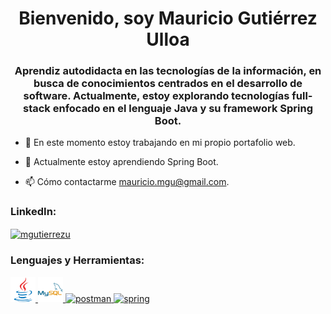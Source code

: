 <h1 align="center">Bienvenido, soy Mauricio Gutiérrez Ulloa</h1>
<h3 align="center">Aprendiz autodidacta en las tecnologías de la información, en busca de conocimientos centrados en el desarrollo de software. Actualmente, estoy explorando tecnologías full-stack enfocado en el lenguaje Java y su framework Spring Boot.</h3>




- 🔭 En este momento estoy trabajando en mi propio portafolio web.

- 🌱 Actualmente estoy aprendiendo Spring Boot.

- 📫 Cómo contactarme mauricio.mgu@gmail.com.

<h3 align="left">LinkedIn:</h3>
<p align="left">
<a href="https://linkedin.com/in/mgutierrezu" target="blank"><img align="center" src="https://raw.githubusercontent.com/rahuldkjain/github-profile-readme-generator/master/src/images/icons/Social/linked-in-alt.svg" alt="mgutierrezu" height="30" width="40" /></a>
</p>

<h3 align="left">Lenguajes y Herramientas:</h3>
<p align="left"> <a href="https://www.java.com" target="_blank" rel="noreferrer"> <img src="https://raw.githubusercontent.com/devicons/devicon/master/icons/java/java-original.svg" alt="java" width="40" height="40"/> </a> <a href="https://www.mysql.com/" target="_blank" rel="noreferrer"> <img src="https://raw.githubusercontent.com/devicons/devicon/master/icons/mysql/mysql-original-wordmark.svg" alt="mysql" width="40" height="40"/> </a> <a href="https://postman.com" target="_blank" rel="noreferrer"> <img src="https://www.vectorlogo.zone/logos/getpostman/getpostman-icon.svg" alt="postman" width="40" height="40"/> </a> <a href="https://spring.io/" target="_blank" rel="noreferrer"> <img src="https://www.vectorlogo.zone/logos/springio/springio-icon.svg" alt="spring" width="40" height="40"/> </a> </p>

